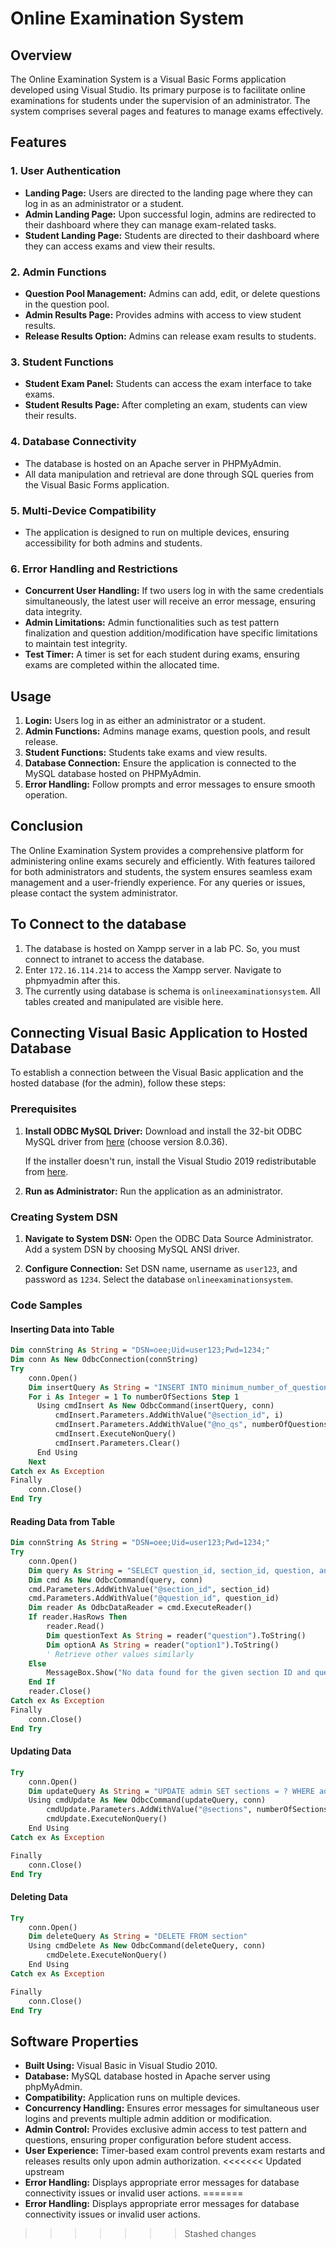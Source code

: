 # Online Examination System

## Overview

The Online Examination System is a Visual Basic Forms application developed using Visual Studio. Its primary purpose is to facilitate online examinations for students under the supervision of an administrator. The system comprises several pages and features to manage exams effectively.

## Features

### 1. User Authentication

- **Landing Page:** Users are directed to the landing page where they can log in as an administrator or a student.
- **Admin Landing Page:** Upon successful login, admins are redirected to their dashboard where they can manage exam-related tasks.
- **Student Landing Page:** Students are directed to their dashboard where they can access exams and view their results.

### 2. Admin Functions

- **Question Pool Management:** Admins can add, edit, or delete questions in the question pool.
- **Admin Results Page:** Provides admins with access to view student results.
- **Release Results Option:** Admins can release exam results to students.

### 3. Student Functions

- **Student Exam Panel:** Students can access the exam interface to take exams.
- **Student Results Page:** After completing an exam, students can view their results.

### 4. Database Connectivity

- The database is hosted on an Apache server in PHPMyAdmin.
- All data manipulation and retrieval are done through SQL queries from the Visual Basic Forms application.

### 5. Multi-Device Compatibility

- The application is designed to run on multiple devices, ensuring accessibility for both admins and students.

### 6. Error Handling and Restrictions

- **Concurrent User Handling:** If two users log in with the same credentials simultaneously, the latest user will receive an error message, ensuring data integrity.
- **Admin Limitations:** Admin functionalities such as test pattern finalization and question addition/modification have specific limitations to maintain test integrity.
- **Test Timer:** A timer is set for each student during exams, ensuring exams are completed within the allocated time.

## Usage

1. **Login:** Users log in as either an administrator or a student.
2. **Admin Functions:** Admins manage exams, question pools, and result release.
3. **Student Functions:** Students take exams and view results.
4. **Database Connection:** Ensure the application is connected to the MySQL database hosted on PHPMyAdmin.
5. **Error Handling:** Follow prompts and error messages to ensure smooth operation.

## Conclusion

The Online Examination System provides a comprehensive platform for administering online exams securely and efficiently. With features tailored for both administrators and students, the system ensures seamless exam management and a user-friendly experience. For any queries or issues, please contact the system administrator.

## To Connect to the database  
1. The database is hosted on Xampp server in a lab PC. So, you must connect to intranet to access the database.  
2. Enter `172.16.114.214` to access the Xampp server. Navigate to phpmyadmin after this.  
3. The currently using database is schema is `onlineexaminationsystem`. All tables created and manipulated are visible here.  

## Connecting Visual Basic Application to Hosted Database

To establish a connection between the Visual Basic application and the hosted database (for the admin), follow these steps:

### Prerequisites
1. **Install ODBC MySQL Driver:** Download and install the 32-bit ODBC MySQL driver from [here](https://dev.mysql.com/downloads/connector/odbc/) (choose version 8.0.36).
   
   If the installer doesn't run, install the Visual Studio 2019 redistributable from [here](https://aka.ms/vs/17/release/vc_redist.x86.exe).

2. **Run as Administrator:** Run the application as an administrator.

### Creating System DSN
1. **Navigate to System DSN:** Open the ODBC Data Source Administrator. Add a system DSN by choosing MySQL ANSI driver.
   
2. **Configure Connection:** Set DSN name, username as `user123`, and password as `1234`. Select the database `onlineexaminationsystem`.

### Code Samples

#### Inserting Data into Table
```vb
Dim connString As String = "DSN=oee;Uid=user123;Pwd=1234;"
Dim conn As New OdbcConnection(connString)
Try
    conn.Open()
    Dim insertQuery As String = "INSERT INTO minimum_number_of_questions(section_id, no_qs) VALUES (?, ?)"
    For i As Integer = 1 To numberOfSections Step 1
      Using cmdInsert As New OdbcCommand(insertQuery, conn)
          cmdInsert.Parameters.AddWithValue("@section_id", i)
          cmdInsert.Parameters.AddWithValue("@no_qs", numberOfQuestions(i - 1))
          cmdInsert.ExecuteNonQuery()
          cmdInsert.Parameters.Clear()
      End Using
    Next
Catch ex As Exception
Finally
    conn.Close()
End Try
```

#### Reading Data from Table
```vb
Dim connString As String = "DSN=oee;Uid=user123;Pwd=1234;"
Try
    conn.Open()
    Dim query As String = "SELECT question_id, section_id, question, answer, option1, option2, option3, option4 FROM question_pool WHERE section_id = ? AND question_id = ?"
    Dim cmd As New OdbcCommand(query, conn)
    cmd.Parameters.AddWithValue("@section_id", section_id)
    cmd.Parameters.AddWithValue("@question_id", question_id)
    Dim reader As OdbcDataReader = cmd.ExecuteReader()
    If reader.HasRows Then
        reader.Read()
        Dim questionText As String = reader("question").ToString()
        Dim optionA As String = reader("option1").ToString()
        ' Retrieve other values similarly
    Else
        MessageBox.Show("No data found for the given section ID and question ID.")
    End If
    reader.Close()
Catch ex As Exception
Finally
    conn.Close()
End Try
```

#### Updating Data
```vb
Try
    conn.Open()
    Dim updateQuery As String = "UPDATE admin SET sections = ? WHERE admin_id = 1"
    Using cmdUpdate As New OdbcCommand(updateQuery, conn)
        cmdUpdate.Parameters.AddWithValue("@sections", numberOfSections)
        cmdUpdate.ExecuteNonQuery()
    End Using
Catch ex As Exception

Finally
    conn.Close()
End Try
```

#### Deleting Data
```vb
Try
    conn.Open()
    Dim deleteQuery As String = "DELETE FROM section"
    Using cmdDelete As New OdbcCommand(deleteQuery, conn)
        cmdDelete.ExecuteNonQuery()
    End Using
Catch ex As Exception

Finally
    conn.Close()
End Try
```

## Software Properties
- **Built Using:** Visual Basic in Visual Studio 2010.
- **Database:** MySQL database hosted in Apache server using phpMyAdmin.
- **Compatibility:** Application runs on multiple devices.
- **Concurrency Handling:** Ensures error messages for simultaneous user logins and prevents multiple admin addition or modification.
- **Admin Control:** Provides exclusive admin access to test pattern and questions, ensuring proper configuration before student access.
- **User Experience:** Timer-based exam control prevents exam restarts and releases results only upon admin authorization.
<<<<<<< Updated upstream
- **Error Handling:** Displays appropriate error messages for database connectivity issues or invalid user actions.
=======
- **Error Handling:** Displays appropriate error messages for database connectivity issues or invalid user actions.
>>>>>>> Stashed changes
